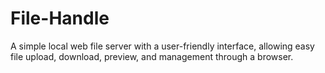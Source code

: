# File-Handle
A simple local web file server with a user-friendly interface, allowing easy file upload, download, preview, and management through a browser.
